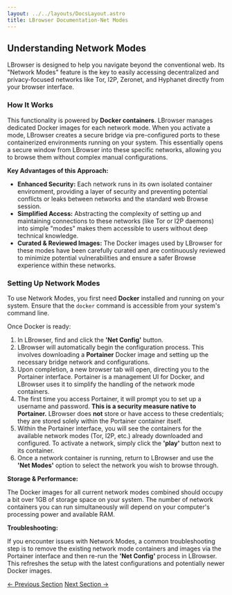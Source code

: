 ```yaml
---
layout: ../../layouts/DocsLayout.astro
title: LBrowser Documentation-Net Modes
---
```

## Understanding Network Modes

LBrowser is designed to help you navigate beyond the conventional web. Its "Network Modes" feature is the key to easily accessing decentralized and privacy-focused networks like Tor, I2P, Zeronet, and Hyphanet directly from your browser interface.

### How It Works

This functionality is powered by **Docker containers**. LBrowser manages dedicated Docker images for each network mode. When you activate a mode, LBrowser creates a secure bridge via pre-configured ports to these containerized environments running on your system. This essentially opens a secure window from LBrowser into these specific networks, allowing you to browse them without complex manual configurations.

**Key Advantages of this Approach:**

* **Enhanced Security:** Each network runs in its own isolated container environment, providing a layer of security and preventing potential conflicts or leaks between networks and the standard web Browse session.
* **Simplified Access:** Abstracting the complexity of setting up and maintaining connections to these networks (like Tor or I2P daemons) into simple "modes" makes them accessible to users without deep technical knowledge.
* **Curated & Reviewed Images:** The Docker images used by LBrowser for these modes have been carefully curated and are continuously reviewed to minimize potential vulnerabilities and ensure a safer Browse experience within these networks.

### Setting Up Network Modes

To use Network Modes, you first need **Docker** installed and running on your system. Ensure that the `docker` command is accessible from your system's command line.

Once Docker is ready:

1.  In LBrowser, find and click the **'Net Config'** button.
2.  LBrowser will automatically begin the configuration process. This involves downloading a **Portainer** Docker image and setting up the necessary bridge network and configurations.
3.  Upon completion, a new browser tab will open, directing you to the Portainer interface. Portainer is a management UI for Docker, and LBrowser uses it to simplify the handling of the network mode containers.
4.  The first time you access Portainer, it will prompt you to set up a username and password. **This is a security measure native to Portainer.** LBrowser does **not** store or have access to these credentials; they are stored solely within the Portainer container itself.
5.  Within the Portainer interface, you will see the containers for the available network modes (Tor, I2P, etc.) already downloaded and configured. To activate a network, simply click the **'play'** button next to its container.
6.  Once a network container is running, return to LBrowser and use the **'Net Modes'** option to select the network you wish to browse through.

**Storage & Performance:**

The Docker images for all current network modes combined should occupy a bit over 1GB of storage space on your system. The number of network containers you can run simultaneously will depend on your computer's processing power and available RAM.

**Troubleshooting:**

If you encounter issues with Network Modes, a common troubleshooting step is to remove the existing network mode containers and images via the Portainer interface and then re-run the **'Net Config'** process in LBrowser. This refreshes the setup with the latest configurations and potentially newer Docker images.

<div class="flex justify-between mt-8 pt-4 border-t border-border">
    <a href="/lbrowser-site/docs/introduction" class="px-4 py-2 border border-border rounded transition-colors duration-300 hover:bg-primary hover:text-white">← Previous Section</a>
    <a href="/lbrowser-site/docs/modes" class="px-4 py-2 border border-border rounded transition-colors duration-300 hover:bg-primary hover:text-white">Next Section →</a>
</div>